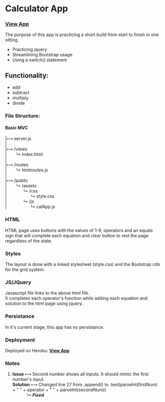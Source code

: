 # Calculator App

### [View App](https://cryptic-brushlands-31769.herokuapp.com/)

The purpose of this app is practicing a short build from start to finish in one sitting. 

- Practicing jquery
- Streamlining Bootstrap usage
- Using a switch() statement

## Functionality:

- add
- subtract
- multiply 
- divide

### File Structure:

#### Basic MVC
|&#10236; server.js<br> 
|<br>
|&#10236; /views<br>
|&nbsp;&nbsp;&nbsp;&nbsp;&nbsp;&nbsp;&nbsp;&nbsp;&#8627; index.html<br>
|<br>
|&#10236; /routes<br>
|&nbsp;&nbsp;&nbsp;&nbsp;&nbsp;&nbsp;&nbsp;&nbsp;&#8627; htmlroutes.js<br>
|<br>
|&#10236; /public<br>
|&nbsp;&nbsp;&nbsp;&nbsp;&nbsp;&nbsp;&nbsp;&nbsp;&#8627; /assets<br>
|&nbsp;&nbsp;&nbsp;&nbsp;&nbsp;&nbsp;&nbsp;&nbsp;&nbsp;&nbsp;&nbsp;&nbsp;&nbsp;&nbsp;&#8627; /css<br>
|&nbsp;&nbsp;&nbsp;&nbsp;&nbsp;&nbsp;&nbsp;&nbsp;&nbsp;&nbsp;&nbsp;&nbsp;&nbsp;&nbsp;&nbsp;&nbsp;&nbsp;&nbsp;&nbsp;&nbsp;&#8627; style.css<br>
|&nbsp;&nbsp;&nbsp;&nbsp;&nbsp;&nbsp;&nbsp;&nbsp;&nbsp;&nbsp;&nbsp;&nbsp;&nbsp;&nbsp;&#8627; /js<br>
|&nbsp;&nbsp;&nbsp;&nbsp;&nbsp;&nbsp;&nbsp;&nbsp;&nbsp;&nbsp;&nbsp;&nbsp;&nbsp;&nbsp;&nbsp;&nbsp;&nbsp;&nbsp;&nbsp;&nbsp;&#8627; calApp.js<br>



### HTML
HTML page uses buttons with the values of 1-9, operators and an equals sign that will complete each equation and clear button to rest the page regardless of the state.

### Styles
The layout is done with a linked stylesheet (style.css) and the Bootstrap cdn for the grid system.

### JS/JQuery
Javascript file links to the above html file.   
It completes each operator's function while adding each equation and solution to the html page using jquery.

### Persistance
In it's current stage, this app has no persistance.

### Deployment
Deployed on Heroku: [**View App**](https://cryptic-brushlands-31769.herokuapp.com/)

### Notes

1. **Issue** &#10236; Second number shows all inputs. It should mimic the first number's input.<br>
**Solution** &#10236; Changed line 27 from .append() to .text(parseInt(firstNum) + " " + operator + " " + parseInt(secondNum)) <br>
&nbsp;&nbsp;&nbsp;&nbsp;&nbsp;&nbsp;&nbsp;&nbsp;&nbsp;&nbsp;&nbsp;&nbsp;&#8627; ***Fixed***